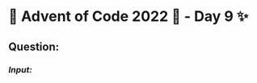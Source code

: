 # :christmas_tree: Advent of Code 2022 :christmas_tree: - Day 9 :sparkles:
## Question: 
>
>
>

### *Input:*

>
>
>